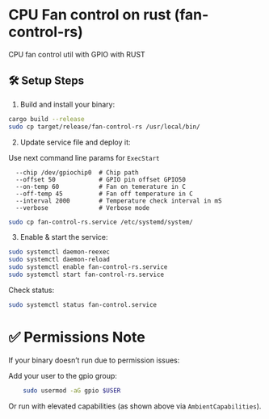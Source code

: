 # CPU Fan control on rust (fan-control-rs)
CPU fan control util with GPIO with RUST

## 🛠 Setup Steps

1. Build and install your binary:

```bash
cargo build --release
sudo cp target/release/fan-control-rs /usr/local/bin/
```

2. Update service file and deploy it:

Use next command line params for `ExecStart`
```
  --chip /dev/gpiochip0  # Chip path
  --offset 50            # GPIO pin offset GPIO50
  --on-temp 60           # Fan on temerature in C
  --off-temp 45          # Fan off temperature in C  
  --interval 2000        # Temperature check interval in mS
  --verbose              # Verbose mode
```

```bash
sudo cp fan-control-rs.service /etc/systemd/system/
```

3. Enable & start the service:

```bash
sudo systemctl daemon-reexec
sudo systemctl daemon-reload
sudo systemctl enable fan-control-rs.service
sudo systemctl start fan-control-rs.service
```

Check status:

```bash
sudo systemctl status fan-control.service
```

# ✅ Permissions Note

If your binary doesn’t run due to permission issues:

Add your user to the gpio group:
```bash
    sudo usermod -aG gpio $USER
```
Or run with elevated capabilities (as shown above via `AmbientCapabilities`).



